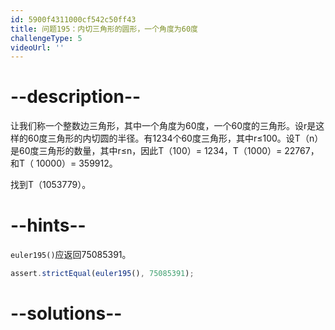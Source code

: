 ```yaml
---
id: 5900f4311000cf542c50ff43
title: 问题195：内切三角形的圆形，一个角度为60度
challengeType: 5
videoUrl: ''
---
```


# --description--

让我们称一个整数边三角形，其中一个角度为60度，一个60度的三角形。设r是这样的60度三角形的内切圆的半径。有1234个60度三角形，其中r≤100。设T（n）是60度三角形的数量，其中r≤n，因此T（100）= 1234，T（1000）= 22767，和T（ 10000）= 359912。

找到T（1053779）。

# --hints--

`euler195()`应返回75085391。

```js
assert.strictEqual(euler195(), 75085391);
```

# --solutions--

